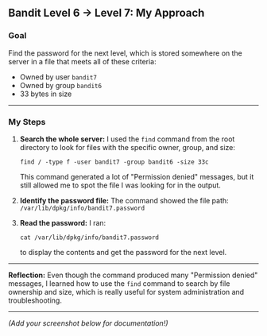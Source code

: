 
## Bandit Level 6 → Level 7: My Approach

### **Goal**

Find the password for the next level, which is stored somewhere on the server in a file that meets all of these criteria:

* Owned by user `bandit7`
* Owned by group `bandit6`
* 33 bytes in size

---

### **My Steps**

1. **Search the whole server:**
   I used the `find` command from the root directory to look for files with the specific owner, group, and size:

   ```
   find / -type f -user bandit7 -group bandit6 -size 33c
   ```

   This command generated a lot of "Permission denied" messages, but it still allowed me to spot the file I was looking for in the output.

2. **Identify the password file:**
   The command showed the file path:
   `/var/lib/dpkg/info/bandit7.password`

3. **Read the password:**
   I ran:

   ```
   cat /var/lib/dpkg/info/bandit7.password
   ```

   to display the contents and get the password for the next level.

---

**Reflection:**
Even though the command produced many "Permission denied" messages, I learned how to use the `find` command to search by file ownership and size, which is really useful for system administration and troubleshooting.

---

*(Add your screenshot below for documentation!)*
